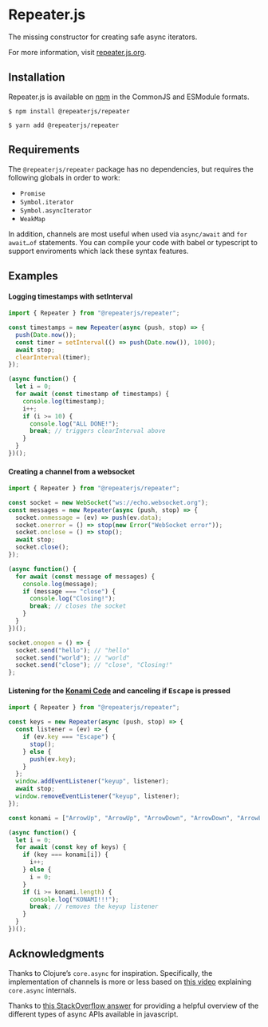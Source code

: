 # Repeater.js
The missing constructor for creating safe async iterators.

For more information, visit [repeater.js.org](https://repeater.js.org).

## Installation

Repeater.js is available on [npm](https://www.npmjs.com/package/@repeaterjs/repeater) in the CommonJS and ESModule formats.

`$ npm install @repeaterjs/repeater`

`$ yarn add @repeaterjs/repeater`

## Requirements

The `@repeaterjs/repeater` package has no dependencies, but requires the following globals in order to work:
- `Promise`
- `Symbol.iterator`
- `Symbol.asyncIterator`
- `WeakMap`

In addition, channels are most useful when used via `async/await` and `for await…of` statements. You can compile your code with babel or typescript to support enviroments which lack these syntax features.

## Examples

#### Logging timestamps with setInterval

```js
import { Repeater } from "@repeaterjs/repeater";

const timestamps = new Repeater(async (push, stop) => {
  push(Date.now());
  const timer = setInterval(() => push(Date.now()), 1000);
  await stop;
  clearInterval(timer);
});

(async function() {
  let i = 0;
  for await (const timestamp of timestamps) {
    console.log(timestamp);
    i++;
    if (i >= 10) {
      console.log("ALL DONE!");
      break; // triggers clearInterval above
    }
  }
})();
```

#### Creating a channel from a websocket

```js
import { Repeater } from "@repeaterjs/repeater";

const socket = new WebSocket("ws://echo.websocket.org");
const messages = new Repeater(async (push, stop) => {
  socket.onmessage = (ev) => push(ev.data);
  socket.onerror = () => stop(new Error("WebSocket error"));
  socket.onclose = () => stop();
  await stop;
  socket.close();
});

(async function() {
  for await (const message of messages) {
    console.log(message);
    if (message === "close") {
      console.log("Closing!");
      break; // closes the socket
    }
  }
})();

socket.onopen = () => {
  socket.send("hello"); // "hello"
  socket.send("world"); // "world"
  socket.send("close"); // "close", "Closing!"
};
```

#### Listening for the [Konami Code](https://en.wikipedia.org/wiki/Konami_Code) and canceling if <kbd>Escape</kbd> is pressed

```js
import { Repeater } from "@repeaterjs/repeater";

const keys = new Repeater(async (push, stop) => {
  const listener = (ev) => {
    if (ev.key === "Escape") {
      stop();
    } else {
      push(ev.key);
    }
  };
  window.addEventListener("keyup", listener);
  await stop;
  window.removeEventListener("keyup", listener);
});

const konami = ["ArrowUp", "ArrowUp", "ArrowDown", "ArrowDown", "ArrowLeft", "ArrowRight", "ArrowLeft", "ArrowRight", "b", "a"];

(async function() {
  let i = 0;
  for await (const key of keys) {
    if (key === konami[i]) {
      i++;
    } else {
      i = 0;
    }
    if (i >= konami.length) {
      console.log("KONAMI!!!");
      break; // removes the keyup listener
    }
  }
})();
```

## Acknowledgments

Thanks to Clojure’s `core.async` for inspiration. Specifically, the implementation of channels is more or less based on [this video](https://vimeo.com/100518968) explaining `core.async` internals.

Thanks to [this StackOverflow answer](https://stackoverflow.com/a/47214496/1825413) for providing a helpful overview of the different types of async APIs available in javascript.
